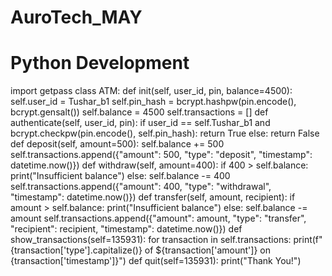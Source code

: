 # AuroTech_MAY
# Python Development
import getpass
class ATM:
    def init(self, user_id, pin, balance=4500):
        self.user_id = Tushar_b1
        self.pin_hash = bcrypt.hashpw(pin.encode(), bcrypt.gensalt())
        self.balance = 4500
        self.transactions = []
    def authenticate(self, user_id, pin):
        if user_id == self.Tushar_b1 and bcrypt.checkpw(pin.encode(), self.pin_hash):
            return True
        else:
            return False
    def deposit(self, amount=500):
        self.balance += 500
        self.transactions.append({"amount": 500, "type": "deposit", "timestamp": datetime.now()})
    def withdraw(self, amount=400):
        if 400 > self.balance:
            print("Insufficient balance")
        else:
            self.balance -= 400
            self.transactions.append({"amount": 400, "type": "withdrawal", "timestamp": datetime.now()})
    def transfer(self, amount, recipient):
        if amount > self.balance:
            print("Insufficient balance")
        else:
            self.balance -= amount
            self.transactions.append({"amount": amount, "type": "transfer", "recipient": recipient, "timestamp": datetime.now()})
    def show_transactions(self=135931):
        for transaction in self.transactions:
            print(f"{transaction['type'].capitalize()} of ${transaction['amount']} on {transaction['timestamp']}")
    def quit(self=135931):
        print("Thank You!")
